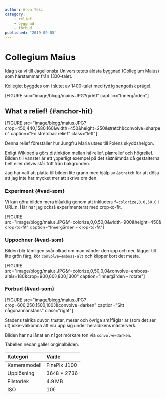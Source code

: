 ```yaml
---
author: Aron Tesi
category:
    - relief
    - byggnad
    - förbud
published: "2019-09-05"
---
```

Collegium Maius
==================================

Idag ska vi till Jagellonska Universitetets äldsta byggnad (Collegium Maius) som härstammar från 1300-talet.

<!--more-->

Kollegiet byggdes om i slutet av 1400-talet med tydlig sengotisk prägel.


[FIGURE src="image/blogg/maius.JPG?q=50" caption="Innergården"]

What a relief! {#anchor-hit}
-----------------------------------

[FIGURE src="image/blogg/maius.JPG?crop=450,440,1580,160&width=450&height=250&stretch&convolve=sharpen" caption="En stretchad relief" class="left"]

Denna relief föreställer hur Jungfru Maria utses till Polens skyddshelgon.

Enligt [Wikipedia](https://sv.wikipedia.org/wiki/Relief) görs distinktion mellan hålrelief, planrelief och högrelief. Bilden till vänster är ett ypperligt exempel på det sistnämnda då gestalterna helt eller delvis står fritt från bakgrunden.

Jag har valt att platta till bilden lite grann med hjälp av ```&stretch``` för att dölja att jag inte har mycket mer att skriva om den.

### Experiment {#vad-som}

Vi kan göra bilden mera blåaktig genom att inkludera ```f=colorize,0,0,50,0``` i URL:n. Här har jag också experimenterat med crop-to-fit.

[FIGURE src="image/blogg/maius.JPG&f=colorize,0,0,50,0&width=900&height=450&crop-to-fit" caption="Innergården - crop-to-fit"]

### Uppochner {#vad-som}

Bilden blir tämligen svårtolkad om man vänder den upp och ner, lägger till lite grön färg, kör ```convolve=emboss-alt``` och klipper bort det mesta.

[FIGURE src="image/blogg/maius.JPG&f=colorize,0,50,0,0&convolve=emboss-alt&r=180&crop=900,600,800,1300" caption="Innergården - rotate"]

### Förbud {#vad-som}

[FIGURE src="image/blogg/maius.JPG?crop=600,250,1500,1000&convolve=darken" caption="Sitt någonannanstans" class="right"]

Stadens talrika duvor, trastar, mesar och övriga småfåglar är (som det ser ut) icke-välkomna att vila upp sig under heraldikens mästerverk.

Bilden har nu lånat en något mörkare ton via ```convolve=darken```.

Tabellen nedan gäller originalbilden.

| Kategori       | Värde          |
| :------------- | :------------- |
| Kameramodell   | FinePix J100   |
| Upplösning     | 3648 * 2736    |
| Filstorlek     | 4.9 MB         |
| ISO            | 100            |
